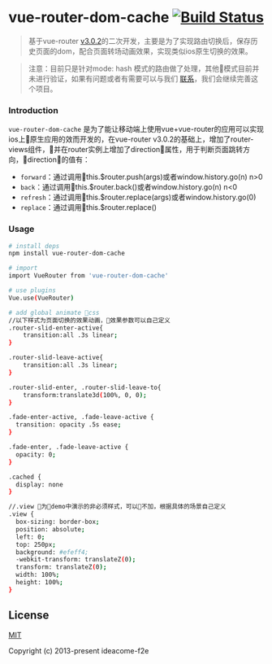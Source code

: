 # vue-router-dom-cache [![Build Status](https://img.shields.io/circleci/project/github/vuejs/vue-router/dev.svg)](https://circleci.com/gh/vuejs/vue-router)

> 基于vue-router [v3.0.2](https://github.com/vuejs/vue-router/releases/tag/v3.0.2)的二次开发，主要是为了实现路由切换后，保存历史页面的dom，配合页面转场动画效果，实现类似ios原生切换的效果。

> 注意：目前只是针对mode: hash 模式的路由做了处理，其他模式目前并未进行验证，如果有问题或者有需要可以与我们 [联系](https://github.com/ideacome-frontend)，我们会继续完善这个项目。

### Introduction

`vue-router-dom-cache` 是为了能让移动端上使用vue+vue-router的应用可以实现ios上原生应用的效而开发的，在vue-router v3.0.2的基础上，增加了router-views组件，并在router实例上增加了direction属性，用于判断页面跳转方向，direction的值有：
- `forward`：通过调用this.$router.push(args)或者window.history.go(n) n>0
- `back`：通过调用this.$router.back()或者window.history.go(n) n<0
- `refresh`：通过调用this.$router.replace(args)或者window.history.go(0)
- `replace`：通过调用this.$router.replace()


### Usage

``` bash
# install deps
npm install vue-router-dom-cache

# import 
import VueRouter from 'vue-router-dom-cache'

# use plugins
Vue.use(VueRouter)

# add global animate css 
//以下样式为页面切换的效果动画，效果参数可以自己定义
.router-slid-enter-active{
    transition:all .3s linear;
}

.router-slid-leave-active{
    transition:all .3s linear;
}

.router-slid-enter, .router-slid-leave-to{
    transform:translate3d(100%, 0, 0);
}

.fade-enter-active, .fade-leave-active {
  transition: opacity .5s ease;
}

.fade-enter, .fade-leave-active {
  opacity: 0;
}

.cached {
  display: none
}

//.view 为demo中演示的非必须样式，可以不加，根据具体的场景自己定义
.view {
  box-sizing: border-box;
  position: absolute;
  left: 0;
  top: 250px;
  background: #efeff4;
  -webkit-transform: translateZ(0);
  transform: translateZ(0);
  width: 100%;
  height: 100%;
}

```

## License

[MIT](http://opensource.org/licenses/MIT)

Copyright (c) 2013-present ideacome-f2e


